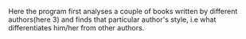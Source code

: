 Here the program first analyses a couple of books written by different authors(here 3) and finds that particular author's style, i.e what differentiates him/her from other authors.  
